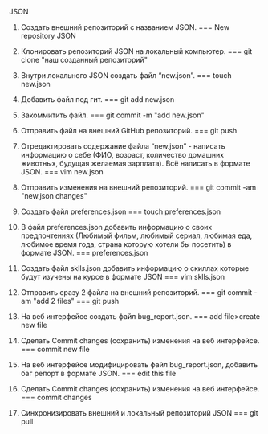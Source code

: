 ﻿JSON

1. Создать внешний репозиторий c названием JSON.  ===  New repository JSON
2. Клонировать репозиторий JSON на локальный компьютер.  ===  git clone "наш созданный репозиторий"
3. Внутри локального JSON создать файл “new.json”.  ===  touch new.json
4. Добавить файл под гит.  ===  git add new.json
5. Закоммитить файл.  ===  git commit -m "add new.json"
6. Отправить файл на внешний GitHub репозиторий.  ===  git push
7. Отредактировать содержание файла “new.json” - написать информацию о себе (ФИО, возраст, количество домашних животных, будущая желаемая зарплата). Всё написать в формате JSON.  ===  vim new.json
8. Отправить изменения на внешний репозиторий.  ===  git commit -am "new.json changes"
9. Создать файл preferences.json  ===  touch preferences.json
10. В файл preferences.json добавить информацию о своих предпочтениях (Любимый фильм, любимый сериал, любимая еда, любимое время года, страна которую хотели бы посетить) в формате JSON.  ===  preferences.json
11. Создать файл sklls.json добавить информацию о скиллах которые будут изучены на курсе в формате JSON  ===  vim sklls.json
12. Отправить сразу 2 файла на внешний репозиторий.  ===  git commit -am "add 2 files"
                                                                                                         ===  git push

13. На веб интерфейсе создать файл bug\_report.json.  ===  add file>create new file
14. Сделать Commit changes (сохранить) изменения на веб интерфейсе.  ===  commit new file
15. На веб интерфейсе модифицировать файл bug\_report.json, добавить баг репорт в формате JSON.  ===  edit this file
16. Сделать Commit changes (сохранить) изменения на веб интерфейсе.  ===  commit changes
17. Синхронизировать внешний и локальный репозиторий JSON  ===  git pull
